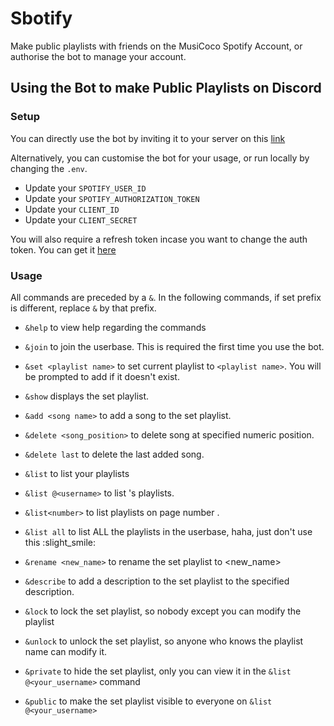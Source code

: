 # Sbotify
Make public playlists with friends on the MusiCoco Spotify Account, or authorise the bot to manage your account.

## Using the Bot to make Public Playlists on Discord

### Setup
You can directly use the bot by inviting it to your server on this [link](<>)

Alternatively, you can customise the bot for your usage, or run locally by changing the `.env`. 

- Update your `SPOTIFY_USER_ID`
- Update your `SPOTIFY_AUTHORIZATION_TOKEN`
- Update your `CLIENT_ID`
- Update your `CLIENT_SECRET`

You will also require a refresh token incase you want to change the auth token. You can get it [here](https://getyourspotifyrefreshtoken.herokuapp.com/)

  
### Usage 
  All commands are preceded by a `&`. In the following commands, if set prefix is different, replace `&` by that prefix.
  - `&help` to view help regarding the commands
  
  - `&join` to join the userbase. This is required the first time you use the bot. 
  
  - `&set <playlist name>` to set current playlist to `<playlist name>`. You will be prompted to add <playlist name> if it doesn't exist.
  
  - `&show` displays the set playlist.
  
  - `&add <song name>` to add a song to the set playlist. 

  - `&delete <song_position>` to delete song at specified numeric position. 

  - `&delete last` to delete the last added song.
  
  - `&list` to list your playlists
  
  - `&list @<username>` to list <username>'s playlists. 
  
  - `&list<number>` to list playlists on page number <number>.
  
  - `&list all` to list ALL the playlists in the userbase, haha, just don't use this :slight_smile:
  
  - `&rename <new_name>` to rename the set playlist to <new_name>
  
  - `&describe` to add a description to the set playlist to the specified description.
  
  - `&lock` to lock the set playlist, so nobody except you can modify the playlist
  
  - `&unlock` to unlock the set playlist, so anyone who knows the playlist name can modify it.
  
  - `&private` to hide the set playlist, only you can view it in the `&list @<your_username>` command
  
  - `&public` to make the set playlist visible to everyone on `&list @<your_username>`
